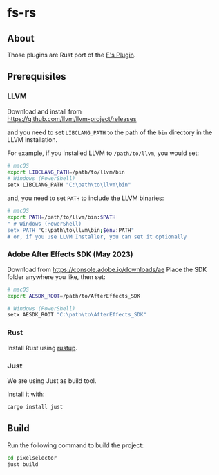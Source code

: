 # fs-rs

## About

Those plugins are Rust port of the [F's Plugin](https://github.com/bryful/F-s-PluginsProjects).

## Prerequisites

### **LLVM**  

Download and install from  
https://github.com/llvm/llvm-project/releases

and you need to set `LIBCLANG_PATH` to the path of the `bin` directory in the LLVM installation.

For example, if you installed LLVM to `/path/to/llvm`, you would set:
```bash
# macOS
export LIBCLANG_PATH=/path/to/llvm/bin
# Windows (PowerShell)
setx LIBCLANG_PATH "C:\path\to\llvm\bin"
```

and, you need to set `PATH` to include the LLVM binaries:
```bash
# macOS
export PATH=/path/to/llvm/bin:$PATH
" # Windows (PowerShell)
setx PATH "C:\path\to\llvm\bin;$env:PATH"
# or, if you use LLVM Installer, you can set it optionally
```

### **Adobe After Effects SDK (May 2023)**  

Download from https://console.adobe.io/downloads/ae
Place the SDK folder anywhere you like, then set:
```bash
# macOS
export AESDK_ROOT=/path/to/AfterEffects_SDK

# Windows (PowerShell)
setx AESDK_ROOT "C:\path\to\AfterEffects_SDK"
```

### **Rust**

Install Rust using [rustup](https://rustup.rs/).  

### **Just**

We are using Just as build tool.

Install it with:
```bash
cargo install just
```

## Build

Run the following command to build the project:
```bash
cd pixelselector
just build
```

